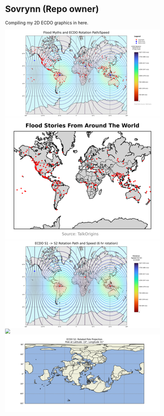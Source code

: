 # Sovrynn (Repo owner)

Compiling my 2D ECDO graphics in here.

![](img/overlaid.png)
![](img/flood-stories-map-cropped.png)
![](img/rotation-speed.png)
![](img/bulge.png)
![](img/s2.png)
